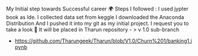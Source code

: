 My Initial step towards Successful career 🌍
Steps I followed :
I used jypter book as lde. 
I collected data set from keggle
I downloaded the Anaconda Distribution 
And I pushed it into my git as my initial project. 
I request you to take a look 👀
It will be placed in Tharun repository - > v 1.0 sub-branch
-   https://github.com/Tharungeek/Tharun/blob/V1.0/Churn%201/banking1.ipynb
